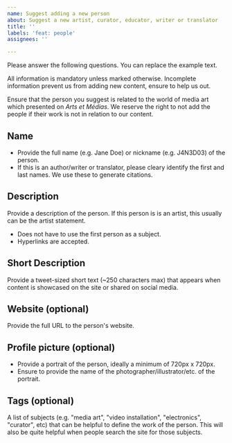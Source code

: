 ```yaml
---
name: Suggest adding a new person
about: Suggest a new artist, curator, educator, writer or translator
title: ''
labels: 'feat: people'
assignees: ''

---
```


Please answer the following questions. You can replace the example text.

All information is mandatory unless marked otherwise. Incomplete information prevent us from adding new content, ensure to help us out.

Ensure that the person you suggest is related to the world of media art which presented on *Arts et Médias*. We reserve the right to not add the people if their work is not in relation to our content.

## Name
- Provide the full name (e.g. Jane Doe) or nickname (e.g. J4N3D03) of the person.
- If this is an author/writer or translator, please cleary identify the first and last names. We use these to generate citations.

## Description
Provide a description of the person. If this person is is an artist, this usually can be the artist statement.
- Does not have to use the first person as a subject.
- Hyperlinks are accepted.

## Short Description
Provide a tweet-sized short text (~250 characters max) that appears when content is showcased on the site or shared on social media.

## Website (optional)
Provide the full URL to the person's website.

## Profile picture (optional)
- Provide a portrait of the person, ideally a minimum of 720px x 720px.
- Ensure to provide the name of the photographer/illustrator/etc. of the portrait.

## Tags (optional)
A list of subjects (e.g. "media art", "video installation", "electronics", "curator", etc) that can be helpful to define the work of the person. This will also be quite helpful when people search the site for those subjects.
